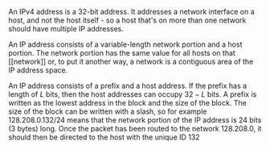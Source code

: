 An IPv4 address is a 32-bit address. It addresses a network interface on a host, and not the host itself - so a host that's on more than one network should have multiple IP addresses.

An IP address consists of a variable-length network portion and a host portion. The network portion has the same value for all hosts on that [[network]] or, to put it another way, a network is a contiguous area of the IP address space.

An IP address consists of a prefix and a host address. If the prefix has a length of $L$ bits, then the host addresses can occupy $32-L$ bits. A prefix is written as the lowest address in the block and the size of the block. The size of the block can be written with a slash, so for example 128.208.0.132/24 means that the network portion of the IP address is 24 bits (3 bytes) long. Once the packet has been routed to the network 128.208.0, it should then be directed to the host with the unique ID 132